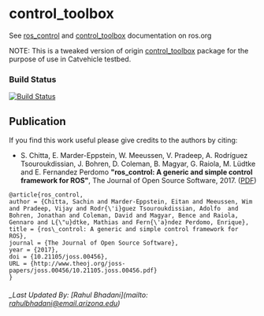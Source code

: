 control_toolbox
===========

See [ros_control](http://wiki.ros.org/ros_control) and [control_toolbox](http://wiki.ros.org/control_toolbox) documentation on ros.org


NOTE: This is a tweaked version of origin [control_toolbox](https://github.com/ros-controls/control_toolbox) package for the purpose of use in Catvehicle testbed.

### Build Status

[![Build Status](https://travis-ci.org/ros-controls/control_toolbox.png?branch=kinetic-devel)](https://travis-ci.org/ros-controls/control_toolbox)

## Publication

If you find this work useful please give credits to the authors by citing:

* S. Chitta, E. Marder-Eppstein, W. Meeussen, V. Pradeep, A. Rodríguez Tsouroukdissian, J. Bohren, D. Coleman, B. Magyar, G. Raiola, M. Lüdtke and E. Fernandez Perdomo
**"ros_control: A generic and simple control framework for ROS"**,
The Journal of Open Source Software, 2017. ([PDF](http://www.theoj.org/joss-papers/joss.00456/10.21105.joss.00456.pdf))

```
@article{ros_control,
author = {Chitta, Sachin and Marder-Eppstein, Eitan and Meeussen, Wim and Pradeep, Vijay and Rodr{\'i}guez Tsouroukdissian, Adolfo  and Bohren, Jonathan and Coleman, David and Magyar, Bence and Raiola, Gennaro and L{\"u}dtke, Mathias and Fern{\'a}ndez Perdomo, Enrique},
title = {ros\_control: A generic and simple control framework for ROS},
journal = {The Journal of Open Source Software},
year = {2017},
doi = {10.21105/joss.00456},
URL = {http://www.theoj.org/joss-papers/joss.00456/10.21105.joss.00456.pdf}
}
```


###### _Last Updated By: [Rahul Bhadani](mailto: rahulbhadani@email.arizona.edu)
